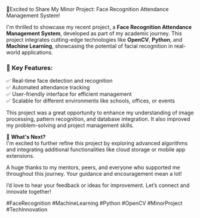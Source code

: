 🎉Excited to Share My Minor Project: Face Recognition Attendance Management System!  

I'm thrilled to showcase my recent project, a **Face Recognition Attendance Management System**, developed as part of my academic journey. This project integrates cutting-edge technologies like **OpenCV**, **Python**, and **Machine Learning**, showcasing the potential of facial recognition in real-world applications.  

### 🌟 **Key Features**:
✅ Real-time face detection and recognition  
✅ Automated attendance tracking  
✅ User-friendly interface for efficient management  
✅ Scalable for different environments like schools, offices, or events  

This project was a great opportunity to enhance my understanding of image processing, pattern recognition, and database integration. It also improved my problem-solving and project management skills.  

🚀 **What's Next?**  
I'm excited to further refine this project by exploring advanced algorithms and integrating additional functionalities like cloud storage or mobile app extensions.  

A huge thanks to my mentors, peers, and everyone who supported me throughout this journey. Your guidance and encouragement mean a lot!  



I’d love to hear your feedback or ideas for improvement. Let’s connect and innovate together!  

#FaceRecognition #MachineLearning #Python #OpenCV #MinorProject #TechInnovation  
